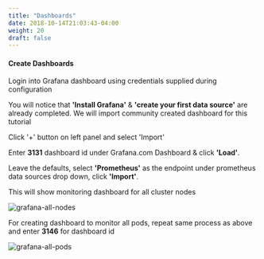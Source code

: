 ```yaml
---
title: "Dashboards"
date: 2018-10-14T21:03:43-04:00
weight: 20
draft: false
---
```


#### Create Dashboards

Login into Grafana dashboard using credentials supplied during configuration

You will notice that **'Install Grafana'** & **'create your first data source'** are already completed. We will import community created dashboard for this tutorial

Click '+' button on left panel and select 'Import'

Enter **3131** dashboard id under Grafana.com Dashboard & click **'Load'**.

Leave the defaults, select **'Prometheus'** as the endpoint under prometheus data sources drop down, click **'Import'**.

This will show monitoring dashboard for all cluster nodes

![grafana-all-nodes](/images/grafana-all-nodes.png)

For creating dashboard to monitor all pods, repeat same process as above and enter **3146** for dashboard id

![grafana-all-pods](/images/grafana-all-pods.png)
